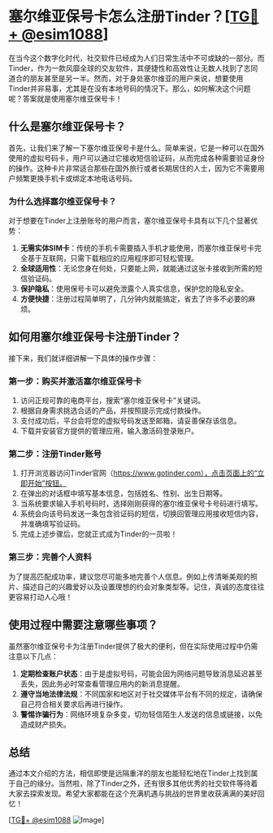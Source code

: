 # 塞尔维亚保号卡怎么注册Tinder？[[TG💪+ @esim1088](https://t.me/s/esim1088)]

在当今这个数字化时代，社交软件已经成为人们日常生活中不可或缺的一部分。而Tinder，作为一款风靡全球的交友软件，其便捷性和高效性让无数人找到了志同道合的朋友甚至是另一半。然而，对于身处塞尔维亚的用户来说，想要使用Tinder并非易事，尤其是在没有本地号码的情况下。那么，如何解决这个问题呢？答案就是使用塞尔维亚保号卡！

## 什么是塞尔维亚保号卡？

首先，让我们来了解一下塞尔维亚保号卡是什么。简单来说，它是一种可以在国外使用的虚拟号码卡，用户可以通过它接收短信验证码，从而完成各种需要验证身份的操作。这种卡片非常适合那些在国外旅行或者长期居住的人士，因为它不需要用户频繁更换手机卡或绑定本地电话号码。

### 为什么选择塞尔维亚保号卡？

对于想要在Tinder上注册账号的用户而言，塞尔维亚保号卡具有以下几个显著优势：

1. **无需实体SIM卡**：传统的手机卡需要插入手机才能使用，而塞尔维亚保号卡完全基于互联网，只需下载相应的应用程序即可轻松管理。
2. **全球适用性**：无论您身在何处，只要能上网，就能通过这张卡接收到所需的短信验证码。
3. **保护隐私**：使用保号卡可以避免泄露个人真实信息，保护您的隐私安全。
4. **方便快捷**：注册过程简单明了，几分钟内就能搞定，省去了许多不必要的麻烦。

## 如何用塞尔维亚保号卡注册Tinder？

接下来，我们就详细讲解一下具体的操作步骤：

### 第一步：购买并激活塞尔维亚保号卡

1. 访问正规可靠的电商平台，搜索“塞尔维亚保号卡”关键词。
2. 根据自身需求挑选合适的产品，并按照提示完成付款操作。
3. 支付成功后，平台会将您的虚拟号码发送至邮箱，请妥善保存该信息。
4. 下载并安装官方提供的管理应用，输入激活码登录账户。

### 第二步：注册Tinder账号

1. 打开浏览器访问Tinder官网（https://www.gotinder.com），点击页面上的“立即开始”按钮。
2. 在弹出的对话框中填写基本信息，包括姓名、性别、出生日期等。
3. 当系统要求输入手机号码时，选择刚刚获得的塞尔维亚保号卡号码进行填写。
4. 系统会向该号码发送一条包含验证码的短信，切换回管理应用接收短信内容，并准确填写验证码。
5. 完成上述步骤后，您就正式成为Tinder的一员啦！

### 第三步：完善个人资料

为了提高匹配成功率，建议您尽可能多地完善个人信息。例如上传清晰美观的照片、描述自己的兴趣爱好以及设置理想的约会对象类型等。记住，真诚的态度往往更容易打动人心哦！

## 使用过程中需要注意哪些事项？

虽然塞尔维亚保号卡为注册Tinder提供了极大的便利，但在实际使用过程中仍需注意以下几点：

1. **定期检查账户状态**：由于是虚拟号码，可能会因为网络问题导致消息延迟甚至丢失，因此务必时常查看管理应用内的新消息提醒。
2. **遵守当地法律法规**：不同国家和地区对于社交媒体平台有不同的规定，请确保自己符合相关要求后再进行操作。
3. **警惕诈骗行为**：网络环境复杂多变，切勿轻信陌生人发送的信息或链接，以免造成财产损失。

## 总结

通过本文介绍的方法，相信即使是远隔重洋的朋友也能轻松地在Tinder上找到属于自己的缘分。当然啦，除了Tinder之外，还有很多其他优秀的社交软件等待着大家去探索发现。希望大家都能在这个充满机遇与挑战的世界里收获满满的美好回忆！

[[TG💪+ @esim1088](https://t.me/s/esim1088) ![Image](https://i.postimg.cc/4NQfJmqS/Snipaste-2025-05-13-00-14-12.png)]